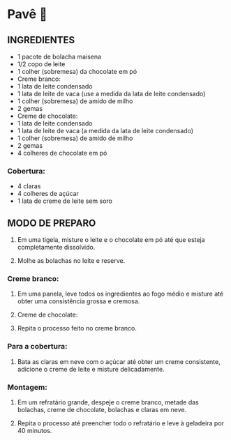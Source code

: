 # Pavê :cake:
## INGREDIENTES
 - 1 pacote de bolacha maisena
 - 1/2 copo de leite
 - 1 colher (sobremesa) da chocolate em pó
 - Creme branco:
 - 1 lata de leite condensado
 - 1 lata de leite de vaca (use a medida da lata de leite condensado)
 - 1 colher (sobremesa) de amido de milho
 - 2 gemas
 - Creme de chocolate:
 - 1 lata de leite condensado
 - 1 lata de leite de vaca (a medida da lata de leite condensado)
 - 1 colher (sobremesa) de amido de milho
 - 2 gemas
 - 4 colheres de chocolate em pó
### Cobertura:
 - 4 claras
 - 4 colheres de açúcar
 - 1 lata de creme de leite sem soro

## MODO DE PREPARO
 1. Em uma tigela, misture o leite e o chocolate em pó até que esteja completamente dissolvido.

 2. Molhe as bolachas no leite e reserve.

### Creme branco:

 1. Em uma panela, leve todos os ingredientes ao fogo médio e misture até obter uma consistência grossa e cremosa.

 2. Creme de chocolate:

 3. Repita o processo feito no creme branco.

### Para a cobertura:

 1. Bata as claras em neve com o açúcar até obter um creme consistente, adicione o creme de leite e misture delicadamente.

### Montagem:

 1. Em um refratário grande, despeje o creme branco, metade das bolachas, creme de chocolate, bolachas e claras em neve.

 2. Repita o processo até preencher todo o refratário e leve à geladeira por 40 minutos.


